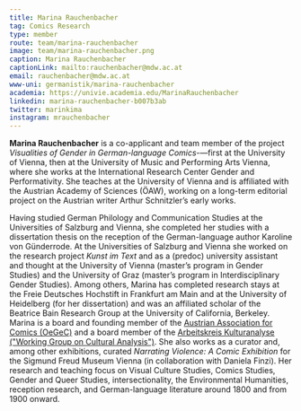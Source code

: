 ```yaml
---
title: Marina Rauchenbacher
tag: Comics Research
type: member
route: team/marina-rauchenbacher
image: team/marina-rauchenbacher.png
caption: Marina Rauchenbacher
captionLink: mailto:rauchenbacher@mdw.ac.at
email: rauchenbacher@mdw.ac.at
www-uni: germanistik/marina-rauchenbacher
academia: https://univie.academia.edu/MarinaRauchenbacher
linkedin: marina-rauchenbacher-b007b3ab
twitter: marinkima
instagram: mrauchenbacher
---
```


**Marina Rauchenbacher** is a co-applicant and team member of the project _Visualities of Gender in German-language Comics_-—first at the University of Vienna, then at the University of Music and Performing Arts Vienna, where she works at the International Research Center Gender and Performativity. She teaches at the University of Vienna and is affiliated with the Austrian Academy of Sciences (ÖAW), working on a long-term editorial project on the Austrian writer Arthur Schnitzler’s early works.

<!-- more -->

Having studied German Philology and Communication Studies at the Universities of Salzburg and Vienna, she completed her studies with a dissertation thesis on the reception of the German-language author Karoline von Günderrode. At the Universities of Salzburg and Vienna she worked on the research project _Kunst im Text_ and as a (predoc) university assistant and thought at the University of Vienna (master’s program in Gender Studies) and the University of Graz (master’s program in Interdisciplinary Gender Studies). Among others, Marina has completed research stays at the Freie Deutsches Hochstift in Frankfurt am Main and at the University of Heidelberg (for her dissertation) and was an affiliated scholar of the Beatrice Bain Research Group at the University of California, Berkeley. Marina is a board and founding member of the [Austrian Association for Comics (OeGeC)](https://oegec.com/) and a board member of the [Arbeitskreis Kulturanalyse ("Working Group on Cultural Analysis")](https://www.kulturanalyse.at). She also works as a curator and, among other exhibitions, curated _Narrating Violence: A Comic Exhibition_ for the Sigmund Freud Museum Vienna (in collaboration with Daniela Finzi). Her research and teaching focus on Visual Culture Studies, Comics Studies, Gender and Queer Studies, intersectionality, the Environmental Humanities, reception research, and German-language literature around 1800 and from 1900 onward.
